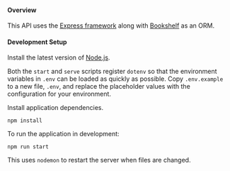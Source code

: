 #### Overview

This API uses the [Express framework](http://expressjs.com) along with [Bookshelf](http://bookshelfjs.org) as an ORM.

#### Development Setup

Install the latest version of [Node.js](https://nodejs.org/en/).

Both the `start` and `serve` scripts register `dotenv` so that the environment variables in `.env` can be loaded as quickly as possible. Copy `.env.example` to a new file, `.env`, and replace the placeholder values with the configuration for your environment.

Install application dependencies.
```
npm install
```
To run the application in development:
```
npm run start
```
This uses `nodemon` to restart the server when files are changed.
